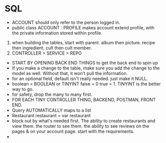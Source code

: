 # SQL
<!-- SECTION Jul 10 notes w/sam -->
* ACCOUNT should only refer to the person logged in. 
* public class ACCOUNT : PROFILE makes account extend profile, with the private information stored within profile. 

1. when building the tables, start with parent. album then picture. recipe then ingredient. cult then cult member.
2. CONTROLLER > SERVICE > REPO
<!-- SECTION Jul 12 w/JAKE -->
* START BY OPENING BACK END THINGS to get the back end to spin up
* If you make a change to the table, make sure you add the change to the model as well. Without that, it won't pull the information.
* for an optional field, default isn't really needed. just make it NULL.
* boolean = BOOLEAN or TINYINT false = 0 true = 1. TINYINT is the better way to go.
* for safety, drop the many to many first.
* FOR EACH TINY CONTROLLER THING, BACKEND, POSTMAN, FRONT END.
* Query AUTOMATICALLY maps to a list
* Restaurant restaurant = var restaurant
* block out by what's needed first. The ability to create restaurants and view them. the router to see them. the ability to see reviews on the pages & on your account page. start with the requirements.
* <SCRIPT SETUP> puts us right inside the setup. we're already in the setup now.
* Build as you go. Don't build the entire thing first.
* starting: REPO -> SERVICE -> CONTROLLER -> SERVICE -> REPO
* 

1. 